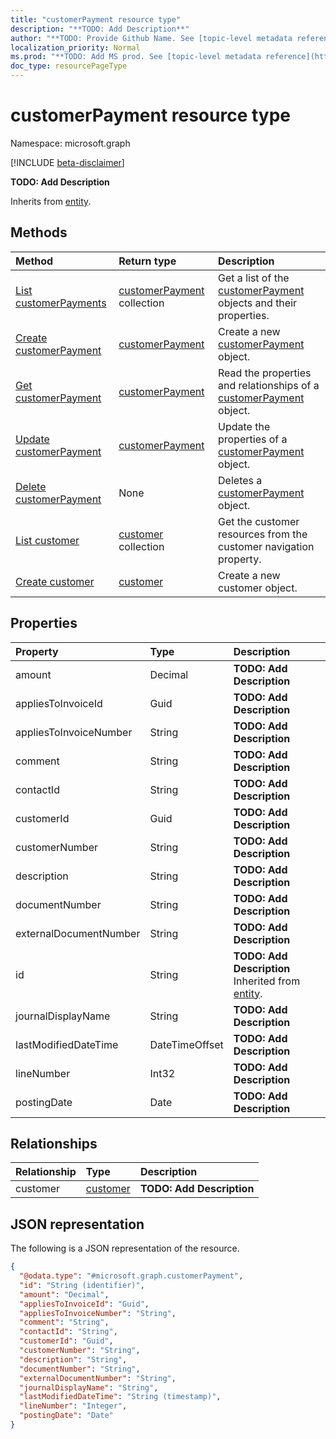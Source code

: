 ```yaml
---
title: "customerPayment resource type"
description: "**TODO: Add Description**"
author: "**TODO: Provide Github Name. See [topic-level metadata reference](https://msgo.azurewebsites.net/add/document/guidelines/metadata.html#topic-level-metadata)**"
localization_priority: Normal
ms.prod: "**TODO: Add MS prod. See [topic-level metadata reference](https://msgo.azurewebsites.net/add/document/guidelines/metadata.html#topic-level-metadata)**"
doc_type: resourcePageType
---
```


# customerPayment resource type

Namespace: microsoft.graph

[!INCLUDE [beta-disclaimer](../../includes/beta-disclaimer.md)]

**TODO: Add Description**


Inherits from [entity](../resources/entity.md).

## Methods
|Method|Return type|Description|
|:---|:---|:---|
|[List customerPayments](../api/customerpayment-list.md)|[customerPayment](../resources/customerpayment.md) collection|Get a list of the [customerPayment](../resources/customerpayment.md) objects and their properties.|
|[Create customerPayment](../api/customerpayment-create.md)|[customerPayment](../resources/customerpayment.md)|Create a new [customerPayment](../resources/customerpayment.md) object.|
|[Get customerPayment](../api/customerpayment-get.md)|[customerPayment](../resources/customerpayment.md)|Read the properties and relationships of a [customerPayment](../resources/customerpayment.md) object.|
|[Update customerPayment](../api/customerpayment-update.md)|[customerPayment](../resources/customerpayment.md)|Update the properties of a [customerPayment](../resources/customerpayment.md) object.|
|[Delete customerPayment](../api/customerpayment-delete.md)|None|Deletes a [customerPayment](../resources/customerpayment.md) object.|
|[List customer](../api/customerpayment-list-customer.md)|[customer](../resources/customer.md) collection|Get the customer resources from the customer navigation property.|
|[Create customer](../api/customerpayment-post-customer.md)|[customer](../resources/customer.md)|Create a new customer object.|

## Properties
|Property|Type|Description|
|:---|:---|:---|
|amount|Decimal|**TODO: Add Description**|
|appliesToInvoiceId|Guid|**TODO: Add Description**|
|appliesToInvoiceNumber|String|**TODO: Add Description**|
|comment|String|**TODO: Add Description**|
|contactId|String|**TODO: Add Description**|
|customerId|Guid|**TODO: Add Description**|
|customerNumber|String|**TODO: Add Description**|
|description|String|**TODO: Add Description**|
|documentNumber|String|**TODO: Add Description**|
|externalDocumentNumber|String|**TODO: Add Description**|
|id|String|**TODO: Add Description** Inherited from [entity](../resources/entity.md).|
|journalDisplayName|String|**TODO: Add Description**|
|lastModifiedDateTime|DateTimeOffset|**TODO: Add Description**|
|lineNumber|Int32|**TODO: Add Description**|
|postingDate|Date|**TODO: Add Description**|

## Relationships
|Relationship|Type|Description|
|:---|:---|:---|
|customer|[customer](../resources/customer.md)|**TODO: Add Description**|

## JSON representation
The following is a JSON representation of the resource.
<!-- {
  "blockType": "resource",
  "keyProperty": "id",
  "@odata.type": "microsoft.graph.customerPayment",
  "baseType": "microsoft.graph.entity",
  "openType": false
}
-->
``` json
{
  "@odata.type": "#microsoft.graph.customerPayment",
  "id": "String (identifier)",
  "amount": "Decimal",
  "appliesToInvoiceId": "Guid",
  "appliesToInvoiceNumber": "String",
  "comment": "String",
  "contactId": "String",
  "customerId": "Guid",
  "customerNumber": "String",
  "description": "String",
  "documentNumber": "String",
  "externalDocumentNumber": "String",
  "journalDisplayName": "String",
  "lastModifiedDateTime": "String (timestamp)",
  "lineNumber": "Integer",
  "postingDate": "Date"
}
```

